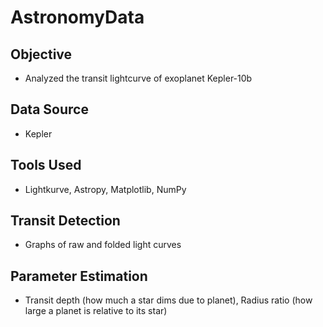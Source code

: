 # AstronomyData

## Objective
- Analyzed the transit lightcurve of exoplanet Kepler-10b

## Data Source
- Kepler 

## Tools Used
- Lightkurve, Astropy, Matplotlib, NumPy

## Transit Detection
- Graphs of raw and folded light curves

## Parameter Estimation
- Transit depth (how much a star dims due to planet), Radius ratio (how large a planet is relative to its star)
